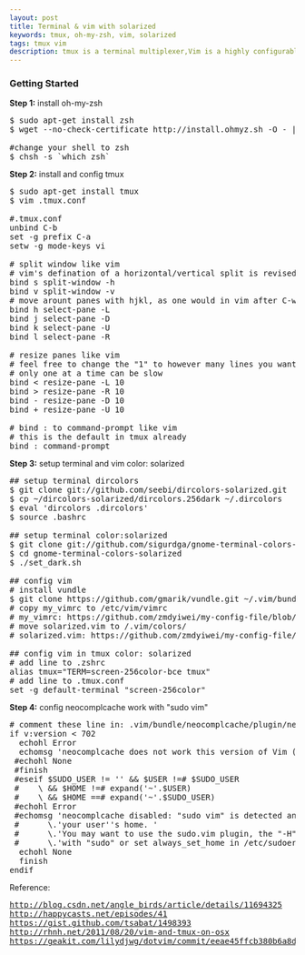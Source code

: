 ```yaml
---
layout: post 
title: Terminal & vim with solarized 
keywords: tmux, oh-my-zsh, vim, solarized 
tags: tmux vim
description: tmux is a terminal multiplexer,Vim is a highly configurable text editor.
---
```

<h3>Getting Started</h3>
<p><b>Step 1:</b> install oh-my-zsh</p>

<pre>
$ sudo apt-get install zsh 
$ wget --no-check-certificate http://install.ohmyz.sh -O - | sh

#change your shell to zsh
$ chsh -s `which zsh`
</pre>

<p><b>Step 2:</b> install and config tmux</p>

<pre>
$ sudo apt-get install tmux 
$ vim .tmux.conf

#.tmux.conf
unbind C-b
set -g prefix C-a
setw -g mode-keys vi

# split window like vim
# vim's defination of a horizontal/vertical split is revised from tumx's
bind s split-window -h
bind v split-window -v
# move arount panes with hjkl, as one would in vim after C-w
bind h select-pane -L
bind j select-pane -D
bind k select-pane -U
bind l select-pane -R

# resize panes like vim
# feel free to change the "1" to however many lines you want to resize by,
# only one at a time can be slow
bind < resize-pane -L 10
bind > resize-pane -R 10
bind - resize-pane -D 10
bind + resize-pane -U 10

# bind : to command-prompt like vim
# this is the default in tmux already
bind : command-prompt
</pre>

<p><b>Step 3:</b> setup terminal and vim color: solarized</p>

<pre>
## setup terminal dircolors 
$ git clone git://github.com/seebi/dircolors-solarized.git
$ cp ~/dircolors-solarized/dircolors.256dark ~/.dircolors
$ eval 'dircolors .dircolors'
$ source .bashrc

## setup terminal color:solarized 
$ git clone git://github.com/sigurdga/gnome-terminal-colors-solarized.git
$ cd gnome-terminal-colors-solarized
$ ./set_dark.sh

## config vim
# install vundle
$ git clone https://github.com/gmarik/vundle.git ~/.vim/bundle/vundle
# copy my_vimrc to /etc/vim/vimrc
# my_vimrc: https://github.com/zmdyiwei/my-config-file/blob/master/my_vimrc
# move solarized.vim to /.vim/colors/
# solarized.vim: https://github.com/zmdyiwei/my-config-file/blob/master/solarized.vim

## config vim in tmux color: solarized
# add line to .zshrc
alias tmux="TERM=screen-256color-bce tmux"
# add line to .tmux.conf
set -g default-terminal "screen-256color"
</pre>

<p><b>Step 4:</b> config neocomplcache work with "sudo vim"</p>

<pre>
# comment these line in: .vim/bundle/neocomplcache/plugin/neocomplcache.vim
if v:version < 702  
  echohl Error  
  echomsg 'neocomplcache does not work this version of Vim (' . v:version . ').'  
 #echohl None  
 #finish  
 #eseif $SUDO_USER != '' && $USER !=# $SUDO_USER  
 #    \ && $HOME !=# expand('~'.$USER)  
 #    \ && $HOME ==# expand('~'.$SUDO_USER)  
 #echohl Error  
 #echomsg 'neocomplcache disabled: "sudo vim" is detected and $HOME is set to '  
 #      \.'your user''s home. '  
 #      \.'You may want to use the sudo.vim plugin, the "-H" option '  
 #      \.'with "sudo" or set always_set_home in /etc/sudoers instead.'  
  echohl None  
  finish  
endif  
</pre>

<p>Reference:</p> 

<pre>
<a href="http://blog.csdn.net/angle_birds/article/details/11694325">http://blog.csdn.net/angle_birds/article/details/11694325</a>
<a href="http://happycasts.net/episodes/41">http://happycasts.net/episodes/41</a>
<a href="https://gist.github.com/tsabat/1498393">https://gist.github.com/tsabat/1498393</a>
<a href="http://rhnh.net/2011/08/20/vim-and-tmux-on-osx">http://rhnh.net/2011/08/20/vim-and-tmux-on-osx</a>
<a href="https://geakit.com/lilydjwg/dotvim/commit/eeae45ffcb380b6a8d5643f8a3c052c61bbf694e">https://geakit.com/lilydjwg/dotvim/commit/eeae45ffcb380b6a8d5643f8a3c052c61bbf694e</a>
</pre>

